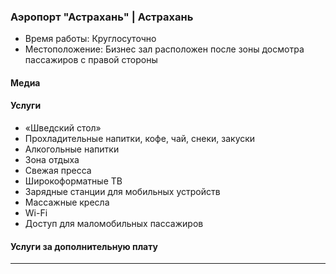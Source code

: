 
### Аэропорт "Астрахань" | Астрахань
* Время работы: Круглосуточно
* Местоположение: Бизнес зал расположен после зоны досмотра пассажиров с правой стороны

#### Медиа

#### Услуги
* «Шведский стол»
* Прохладительные напитки, кофе, чай, снеки, закуски
* Алкогольные напитки
* Зона отдыха
* Свежая пресса
* Широкоформатные ТВ
* Зарядные станции для мобильных устройств
* Массажные кресла
* Wi-Fi
* Доступ для маломобильных пассажиров

#### Услуги за дополнительную плату 
---
